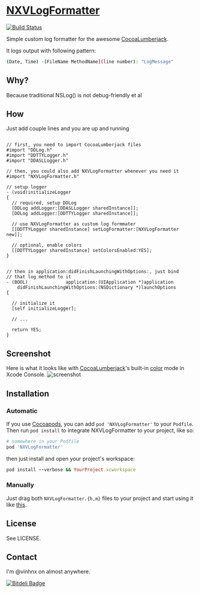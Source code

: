 # [NXVLogFormatter](http://vinhnx.github.io/NXVLogFormatter/) #
[![Build Status](https://travis-ci.org/vinhnx/NXVLogFormatter.png)](https://travis-ci.org/vinhnx/NXVLogFormatter)


Simple custom log formatter for the awesome [CocoaLumberjack](https://github.com/CocoaLumberjack/CocoaLumberjack).

It logs output with following pattern:

```bash
(Date, Time) -[FileName MethodName](line number): "LogMessage"
```

## Why? ##

Because traditional NSLog() is not debug-friendly et al

## How ##

Just add couple lines and you are up and running

```objC

// first, you need to import CocoaLumberjack files
#import "DDLog.h"
#import "DDTTYLogger.h"
#import "DDASLLogger.h"

// then, you could also add NXVLogFormatter whenever you need it 
#import "NXVLogFormatter.h"

// setup logger
- (void)initializeLogger
{
  // required, setup DDLog
  [DDLog addLogger:[DDASLLogger sharedInstance]];
  [DDLog addLogger:[DDTTYLogger sharedInstance]];
  
  // use NXVLogFormatter as custom log formmater
  [[DDTTYLogger sharedInstance] setLogFormatter:[NXVLogFormatter new]];
    
  // optional, enable colors
  [[DDTTYLogger sharedInstance] setColorsEnabled:YES];
}


// then in application:didFinishLaunchingWithOptions:, just bind 
// that log method to it
- (BOOL)              application:(UIApplication *)application
    didFinishLaunchingWithOptions:(NSDictionary *)launchOptions
{
  
  // initialize it
  [self initializeLogger];
  
  // ...

  return YES;
}
```

## Screenshot ##

Here is what it looks like with [CocoaLumberjack](https://github.com/CocoaLumberjack/CocoaLumberjack)'s built-in [color](https://github.com/CocoaLumberjack/CocoaLumberjack/wiki/XcodeColors) mode in Xcode Console.
![screenshot](https://raw.github.com/vinhnx/NXVLogFormatter/master/screenshot/NXVLogFormatter-ss.png)

## Installation ##

### Automatic ###
If you use [Cocoapods](http://cocoapods.org/), you can add `pod 'NXVLogFormatter'` to your `Podfile`. Then run `pod install` to integrate NXVLogFormatter to your project, like so:

```ruby
# somewhere in your Podfile
pod 'NXVLogFormatter'
```

then just install and open your project's workspace:

```ruby
pod install --verbose && YourProject.xcworkspace
```

### Manually ###

Just drag both `NXVLogFormatter.{h,m}` files to your project and start using it like [this](https://github.com/vinhnx/NXVLogFormatter#use-nxvlogformatter-in-your-project).

## License ##

See LICENSE.

## Contact ##

I'm @vinhnx on almost anywhere.

[![Bitdeli Badge](https://d2weczhvl823v0.cloudfront.net/vinhnx/nxvlogformatter/trend.png)](https://bitdeli.com/free "Bitdeli Badge")

